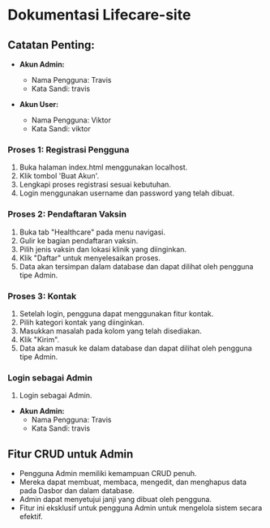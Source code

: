 # Dokumentasi Lifecare-site

## Catatan Penting:

- **Akun Admin:**

  - Nama Pengguna: Travis
  - Kata Sandi: travis

- **Akun User:**
  - Nama Pengguna: Viktor
  - Kata Sandi: viktor

### Proses 1: Registrasi Pengguna

1. Buka halaman index.html menggunakan localhost.
2. Klik tombol 'Buat Akun'.
3. Lengkapi proses registrasi sesuai kebutuhan.
4. Login menggunakan username dan password yang telah dibuat.

### Proses 2: Pendaftaran Vaksin

1. Buka tab "Healthcare" pada menu navigasi.
2. Gulir ke bagian pendaftaran vaksin.
3. Pilih jenis vaksin dan lokasi klinik yang diinginkan.
4. Klik "Daftar" untuk menyelesaikan proses.
5. Data akan tersimpan dalam database dan dapat dilihat oleh pengguna tipe Admin.

### Proses 3: Kontak

1. Setelah login, pengguna dapat menggunakan fitur kontak.
2. Pilih kategori kontak yang diinginkan.
3. Masukkan masalah pada kolom yang telah disediakan.
4. Klik "Kirim".
5. Data akan masuk ke dalam database dan dapat dilihat oleh pengguna tipe Admin.

### Login sebagai Admin

1. Login sebagai Admin.

- **Akun Admin:**
  - Nama Pengguna: Travis
  - Kata Sandi: travis

## Fitur CRUD untuk Admin

- Pengguna Admin memiliki kemampuan CRUD penuh.
- Mereka dapat membuat, membaca, mengedit, dan menghapus data pada Dasbor dan dalam database.
- Admin dapat menyetujui janji yang dibuat oleh pengguna.
- Fitur ini eksklusif untuk pengguna Admin untuk mengelola sistem secara efektif.
